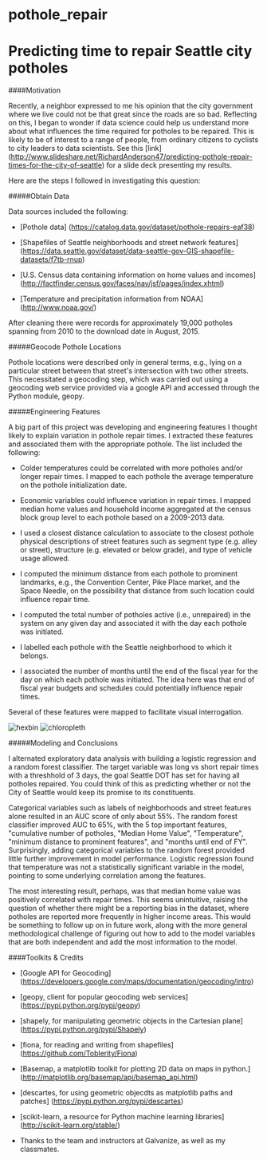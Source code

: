# pothole_repair
Predicting time to repair Seattle city potholes
=======


####Motivation

Recently, a neighbor expressed to me his opinion that the city government where we live could not be that great since the roads are so bad.  Reflecting on this, I began to wonder if data science could help us understand more about what influences the time required for potholes to be repaired.  This is likely to be of interest to a range of people, from ordinary citizens to cyclists to city leaders to data scientists. See this [link]  (http://www.slideshare.net/RichardAnderson47/predicting-pothole-repair-times-for-the-city-of-seattle) for a  slide deck presenting my results.

Here are the steps I followed in investigating this question:

#####Obtain Data

Data sources included the following:

* [Pothole data] (https://catalog.data.gov/dataset/pothole-repairs-eaf38)

* [Shapefiles of Seattle neighborhoods and street network features] (https://data.seattle.gov/dataset/data-seattle-gov-GIS-shapefile-datasets/f7tb-rnup)

* [U.S. Census data containing information on home values and incomes] (http://factfinder.census.gov/faces/nav/jsf/pages/index.xhtml)

* [Temperature and precipitation information from NOAA] (http://www.noaa.gov/)

After cleaning there were records for approximately 19,000 potholes spanning from 2010 to the download date in August, 2015.

#####Geocode Pothole Locations

Pothole locations were described only in general terms, e.g., lying on a particular street between that street's intersection with two other streets.  This necessitated a geocoding step, which was carried out using a geocoding web service provided via a google API and accessed through the Python module, geopy.

#####Engineering Features

A big part of this project was developing and engineering features I thought likely to explain variation in pothole repair times.  I extracted these features and associated them with the appropriate pothole. The list included the following:

* Colder temperatures could be correlated with more potholes and/or longer repair times.  I mapped to each pothole the average temperature on the pothole initialization date.

* Economic variables could influence variation in repair times.  I mapped median home values and household income aggregated at the census block group level to each pothole based on a 2009-2013 data.

* I used a closest distance calculation to associate to the closest pothole physical descriptions of street features such as segment type (e.g. alley or street), structure (e.g. elevated or below grade), and type of vehicle usage allowed.

* I computed the minimum distance from each pothole to prominent landmarks, e.g., the Convention Center, Pike Place market, and the Space Needle, on the possibility that distance from such location could influence repair time.

* I computed the total number of potholes active (i.e., unrepaired) in the system on any given day and associated it with the day each pothole was initiated.  

* I labelled each pothole with the Seattle neighborhood to which it belongs.

* I associated the number of months until the end of the fiscal year for the day on which each pothole was initiated.  The idea here was that end of fiscal year budgets and schedules could potentially influence repair times.

Several of these features were mapped to facilitate visual interrogation.

![hexbin](images/hexbin.png)
![chloropleth](images/chloropleth.png)

#####Modeling and Conclusions

I alternated exploratory data analysis with building a logistic regression and a random forest classifier.  The target variable was long vs short repair times with a threshhold of 3 days, the goal Seattle DOT has set for having all potholes repaired.  You could think of this as predicting whether or not the City of Seattle would keep its promise to its constituents.

Categorical variables such as labels of neighborhoods and street features alone resulted in an AUC score of only about 55%.  The random forest classifier improved AUC to 65%, with the 5 top important features, "cumulative number of potholes, "Median Home Value", "Temperature", "minimum distance to prominent features", and "months until end of FY".  Surprisingly, adding categorical variables to the random forest provided little further improvement in model performance.  Logistic regression found that temperature was not a statistically significant variable in the model, pointing to some underlying correlation among the features.  

The most interesting result, perhaps, was that median home value was positively correlated with repair times.  This seems unintuitive, raising the question of whether there might be a reporting bias in the dataset, where potholes are reported more frequently in higher income areas.  This would be something to follow up on in future work, along with the more general methodological challenge of figuring out how to add to the model variables that are both independent and add the most information to the model.      

####Toolkits & Credits
 
* [Google API for Geocoding] (https://developers.google.com/maps/documentation/geocoding/intro)

* [geopy, client for popular geocoding web services] (https://pypi.python.org/pypi/geopy)

* [shapely, for manipulating geometric objects in the Cartesian plane] (https://pypi.python.org/pypi/Shapely)

* [fiona, for reading and writing from shapefiles] (https://github.com/Toblerity/Fiona)

* [Basemap, a matplotlib toolkit for plotting 2D data on maps in python.] (http://matplotlib.org/basemap/api/basemap_api.html)

* [descartes, for using geometric objecdts as matplotlib paths and patches] (https://pypi.python.org/pypi/descartes)

* [scikit-learn, a resource for Python machine learning libraries] (http://scikit-learn.org/stable/)

* Thanks to the team and instructors at Galvanize, as well as my classmates.

